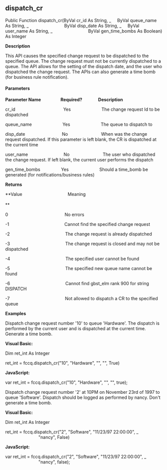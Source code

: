 dispatch_cr
-----------

Public Function dispatch_cr(ByVal cr_id As String, _
    ByVal queue_name As String, _
                            ByVal disp_date As String, _
    ByVal user_name As String, _
                            ByVal gen_time_bombs As Boolean) As Integer

**Description**

This API causes the specified change request to be dispatched to the specified queue. The change request must not be currently dispatched to a queue. The API allows for the setting of the dispatch date, and the user who dispatched the change request. The APIs can also generate a time bomb (for business rule notification).

#### Parameters
**Parameter Name**                **Required?**             **Description**

cr_id                                       Yes                         The change request Id to be dispatched

queue_name                         Yes                         The queue to dispatch to

disp_date                              No                           When was the change request dispatched. If this parameter is left blank, the CR is dispatched at the current time

user_name                             No                           The user who dispatched the change request. If left blank, the current user performs the dispatch

gen_time_bombs                 Yes                         Should a time_bomb be generated (for notifications/business rules)

**Returns**

**Value                                     Meaning                                                                                                                                               **

0                                              No errors

-1                                             Cannot find the specified change request

-2                                             The change request is already dispatched

-3                                             The change request is closed and may not be dispatched

-4                                             The specified user cannot be found

-5                                             The specified new queue name cannot be found

-6                                             Cannot find gbst_elm rank 900 for string DISPATCH

-7                                             Not allowed to dispatch a CR to the specified queue

**Examples**

 Dispatch change request number '10' to queue 'Hardware'. The dispatch is performed by the current user and is dispatched at the current time. Generate a time bomb.

**Visual Basic:**

Dim ret_int As Integer

ret_int = fccq.dispatch_cr("10", "Hardware", "", "", True)

**JavaScript:**

var ret_int = fccq.dispatch_cr("10", "Hardware", "", "", true);

 Dispatch change request number '2' at 10PM on November 23rd of 1997 to queue 'Software'. Dispatch should be logged as performed by nancy. Don't generate a time bomb.

**Visual Basic:**

Dim ret_int As Integer

ret_int = fccq.dispatch_cr("2", "Software", "11/23/97 22:00:00", _
                           "nancy", False)

**JavaScript:**

var ret_int = fccq.dispatch_cr("2", "Software", "11/23/97 22:00:00", _
                           "nancy", false);